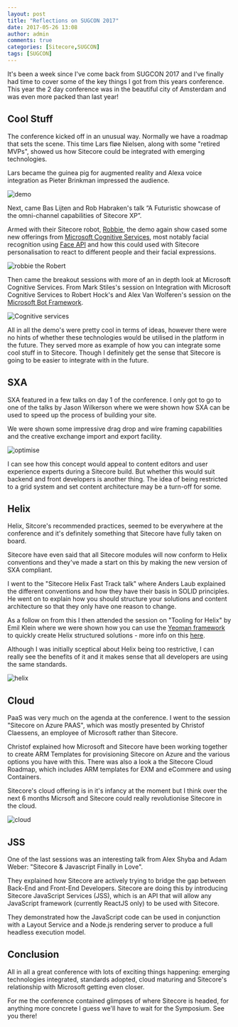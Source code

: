 ```yaml
---
layout: post
title: "Reflections on SUGCON 2017"
date: 2017-05-26 13:08
author: admin
comments: true
categories: [Sitecore,SUGCON]
tags: [SUGCON]
---
```


<span class="dropcap">I</span>t's been a week since I've come back from SUGCON 2017 and I've finally had time to cover some of the key things I got from this years conference.
This year the 2 day conference was in the beautiful city of Amsterdam and was even more packed than last year! 
<!-- more -->


<h2>Cool Stuff</h2>
The conference kicked off in an unusual way. Normally we have a roadmap that sets the scene.
This time Lars fløe Nielsen, along with some "retired MVPs", showed us how Sitecore could be integrated with emerging technologies.

Lars became the guinea pig for augmented reality and Alexa voice integration as Pieter Brinkman impressed the audience.

<img src="/assets/img/IMG_0390.JPG" alt="demo" />

Next, came Bas Lijten and Rob Habraken's talk “A Futuristic showcase of the omni-channel capabilities of Sitecore XP”. 

Armed with their Sitecore robot, <a href="https://www.youtube.com/watch?v=DXGhPbjoIRk" target="new">Robbie</a>, the demo again show cased some new offerings from <a href="https://azure.microsoft.com/en-gb/services/cognitive-services/" target="_new">Microsoft Cognitive Services</a>, most notably facial recognition using <a href="https://azure.microsoft.com/en-gb/services/cognitive-services/face/" target="_new">Face API</a> and how this could used with Sitecore personalisation to react to different people and their facial expressions.

<img src="/assets/img/IMG_0392.JPG" alt="robbie the Robert" />

Then came the breakout sessions with more of an in depth look at Microsoft Cognitive Services. From Mark Stiles's session on Integration with Microsoft Cognitive Services to Robert Hock's and Alex Van Wolferen's session on the <a href="https://dev.botframework.com/" target="_new">Microsoft Bot Framework</a>.

<img src="/assets/img/IMG_0342.JPG" alt="Cognitive services" />

All in all the demo's were pretty cool in terms of ideas, however there were no hints of whether these technologies would be utilised in the platform in the future. They served more as example of how you can integrate some cool stuff in to Sitecore.
Though I definitely get the sense that Sitecore is going to be easier to integrate with in the future.

<h2>SXA</h2>
SXA featured in a few talks on day 1 of the conference. I only got to go to one of the talks  by Jason Wilkerson where we were shown how SXA can be used to speed up the process of building your site.

We were shown some impressive drag drop and wire framing capabilities and the creative exchange import and export facility.

<img src="/assets/img/optimise.JPG" alt="optimise" />

I can see how this concept would appeal to content editors and user experience experts during a Sitecore build. But whether this would suit backend and front developers is another thing.
The idea of being restricted to a grid system and set content architecture may be a turn-off for some.


<h2>Helix</h2>
Helix, Sitcore's recommended practices, seemed to be everywhere at the conference and it's definitely something that Sitecore have fully taken on board.

Sitecore have even said that all Sitecore modules will now conform to Helix conventions and they've made a start on this by making the new version of SXA compliant.

I went to the "Sitecore Helix Fast Track talk" where Anders Laub explained the different conventions and how they have their basis in SOLID principles. 
He went on to explain how you should structure your solutions and content architecture so that they only have one reason to change. 

As a follow on from this I then attended the session on "Tooling for Helix" by Emil Klein where we were shown how you can use the <a href="http://yeoman.io/" target="_new">Yeoman framework</a> to quickly create Helix structured solutions - more info on this <a href="https://www.npmjs.com/package/generator-helix" target="_new">here</a>.

Although I was initially sceptical about Helix being too restrictive, I can really see the benefits of it and it makes sense that all developers are using the same standards.

<img src="/assets/img/IMG_0361.JPG" alt="helix" />


<h2>Cloud</h2>
PaaS was very much on the agenda at the conference. I went to the session "Sitecore on Azure PAAS", which was mostly presented by Christof Claessens, an employee of Microsoft rather than Sitecore.

Christof explained how Microsoft and Sitecore have been working together to create ARM Templates for provisioning Sitecore on Azure and the various options you have with this.
There was also a look a the Sitecore Cloud Roadmap, which includes ARM templates for EXM and eCommere and using Containers.

Sitecore's cloud offering is in it's infancy at the moment but I think over the next 6 months Micrsoft and Sitecore could really revolutionise Sitecore in the cloud.


<img src="/assets/img/IMG_0370.JPG" alt="cloud" />


<h2>JSS</h2>
One of the last sessions was an interesting talk from Alex Shyba and Adam Weber: "Sitecore & Javascript Finally in Love". 

They explained how Sitecore are actively trying to bridge the gap between Back-End and Front-End Developers.
Sitecore are doing this by introducing Sitecore JavaScript Services (JSS), which is an API that will allow any JavaScript framework (currently ReactJS only) to be used with Sitecore.

They demonstrated how the JavaScript code can be used in conjunction with a Layout Service and a Node.js rendering server to produce a full headless execution model.

<h2>Conclusion</h2>
All in all a great conference with lots of exciting things happening: emerging technologies integrated, standards adopted, cloud maturing and Sitecore's relationship with Microsoft getting even closer.

For me the conference contained glimpses of where Sitecore is headed, for anything more concrete I guess we'll have to wait for the Symposium. See you there!








